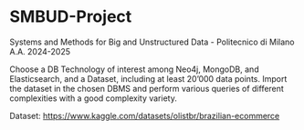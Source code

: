 # SMBUD-Project
Systems and Methods for Big and Unstructured Data - Politecnico di Milano A.A. 2024-2025

Choose a DB Technology of interest among Neo4j, MongoDB, and Elasticsearch, and a Dataset, including at least 20’000 data points. Import the dataset in the chosen DBMS and perform various queries of different complexities with a good complexity variety.

Dataset: https://www.kaggle.com/datasets/olistbr/brazilian-ecommerce

